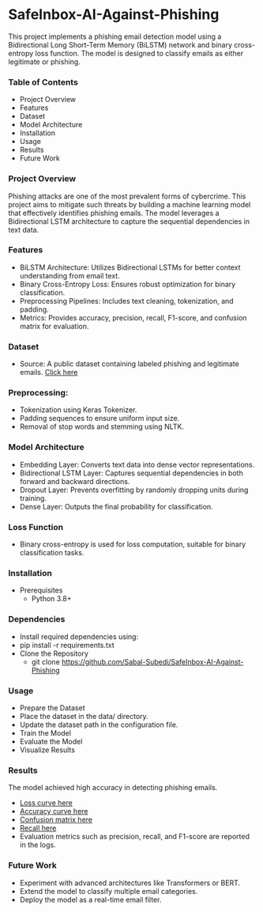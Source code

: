 # SafeInbox-AI-Against-Phishing

This project implements a phishing email detection model using a Bidirectional Long Short-Term Memory (BiLSTM) network and binary cross-entropy loss function. The model is designed to classify emails as either legitimate or phishing.

### Table of Contents

- Project Overview
- Features
- Dataset
- Model Architecture
- Installation
- Usage
- Results
- Future Work

### Project Overview
Phishing attacks are one of the most prevalent forms of cybercrime. This project aims to mitigate such threats by building a machine learning model that effectively identifies phishing emails. The model leverages a Bidirectional LSTM architecture to capture the sequential dependencies in text data.

### Features
- BiLSTM Architecture: Utilizes Bidirectional LSTMs for better context understanding from email text.
- Binary Cross-Entropy Loss: Ensures robust optimization for binary classification.
- Preprocessing Pipelines: Includes text cleaning, tokenization, and padding.
- Metrics: Provides accuracy, precision, recall, F1-score, and confusion matrix for evaluation.

### Dataset
- Source: A public dataset containing labeled phishing and legitimate emails. [Click here](https://github.com/Sabal-Subedi/Phishing_Email_detection/tree/main/images/data.png?raw=true)

### Preprocessing:
- Tokenization using Keras Tokenizer.
- Padding sequences to ensure uniform input size.
- Removal of stop words and stemming using NLTK.

### Model Architecture
- Embedding Layer: Converts text data into dense vector representations.
- Bidirectional LSTM Layer: Captures sequential dependencies in both forward and backward directions.
- Dropout Layer: Prevents overfitting by randomly dropping units during training.
- Dense Layer: Outputs the final probability for classification.

### Loss Function
- Binary cross-entropy is used for loss computation, suitable for binary classification tasks.

### Installation
- Prerequisites
  - Python 3.8+

### Dependencies
- Install required dependencies using:
- pip install -r requirements.txt
- Clone the Repository
  - git clone https://github.com/Sabal-Subedi/SafeInbox-AI-Against-Phishing

### Usage
- Prepare the Dataset
- Place the dataset in the data/ directory.
- Update the dataset path in the configuration file.
- Train the Model
- Evaluate the Model
- Visualize Results

### Results
The model achieved high accuracy in detecting phishing emails.

- [Loss curve here](https://github.com/Sabal-Subedi/Phishing_Email_detection/tree/main/images/loss.png?raw=true)
- [Accuracy curve here](https://github.com/Sabal-Subedi/Phishing_Email_detection/tree/main/images/accuracy.png?raw=true)
- [Confusion matrix here](https://github.com/Sabal-Subedi/Phishing_Email_detection/tree/main/images/confuse.png?raw=true)
- [Recall here](https://github.com/Sabal-Subedi/Phishing_Email_detection/tree/main/images/recall.png?raw=true)
- Evaluation metrics such as precision, recall, and F1-score are reported in the logs.

### Future Work
- Experiment with advanced architectures like Transformers or BERT.
- Extend the model to classify multiple email categories.
- Deploy the model as a real-time email filter.
